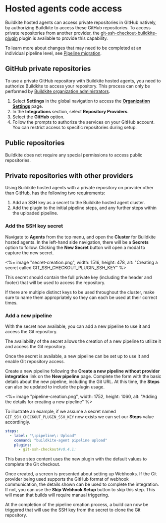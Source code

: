 # Hosted agents code access

Buildkite hosted agents can access private repositories in GitHub natively, by authorizing Buildkite to access these GitHub repositories. To access private repositories from another provider, the [git-ssh-checkout-buildkite-plugin](https://github.com/buildkite-plugins/git-ssh-checkout-buildkite-plugin) plugin is available to provide this capability.

To learn more about changes that may need to be completed at an individual pipeline level, see [Pipeline migration](/docs/pipelines/hosted-agents/pipeline-migration).

## GitHub private repositories

To use a private GitHub repository with Buildkite hosted agents, you need to authorize Buildkite to access your repository. This process can only be performed by [Buildkite organization administrators](/docs/platform/team-management/permissions#manage-teams-and-permissions-organization-level-permissions).

1. Select **Settings** in the global navigation to access the [**Organization Settings**](https://buildkite.com/organizations/~/settings) page.
1. In the **Integrations** section, select **Repository Providers**.
1. Select the **GitHub** option.
1. Follow the prompts to authorize the services on your GitHub account. You can restrict access to specific repositories during setup.

## Public repositories

Buildkite does not require any special permissions to access public repositories.

## Private repositories with other providers

Using Buildkite hosted agents with a private repository on provider other than GitHub, has the following two requirements:

1. Add an SSH key as a secret to the Buildkite hosted agent cluster.
1. Add the plugin to the initial pipeline steps, and any further steps within the uploaded pipeline.

### Add the SSH key secret

Navigate to **Agents** from the top menu, and open the **Cluster** for Buildkite hosted agents. In the left-hand side navigation, there will be a **Secrets** option to follow. Clicking the **New Secret** button will open a modal to capture the new secret.

<%= image "secret-creation.png", width: 1516, height: 478, alt: "Creating a secret called GIT_SSH_CHECKOUT_PLUGIN_SSH_KEY" %>

This secret should contain the full private key (including the header and footer) that will be used to access the repository.

If there are multiple distinct keys to be used throughout the cluster, make sure to name them appropriately so they can each be used at their correct times.

### Add a new pipeline

With the secret now available, you can add a new pipeline to use it and access the Git repository.

The availability of the secret allows the creation of a new pipeline to utilize it and access the Git repository.

Once the secret is available, a new pipeline can be set up to use it and enable Git repository access.

Create a new pipeline following the **Create a new pipeline without provider integration** link on the **New pipeline** page. Complete the form with the basic details about the new pipeline, including the Git URL. At this time, the **Steps** can also be updated to include the plugin usage.

<%= image "pipeline-creation.png", width: 1752, height: 1060, alt: "Adding the details for creating a new pipeline" %>

To illustrate an example, if we assume a secret named `GIT_SSH_CHECKOUT_PLUGIN_SSH_KEY` now exists we can set our **Steps** value accordingly.

```yaml
steps:
  - label: "\:pipeline\: Upload"
    command: "buildkite-agent pipeline upload"
    plugins:
      - git-ssh-checkout#v0.4.1:
```

This base step content uses the new plugin with the default values to complete the Git checkout.

Once created, a screen is presented about setting up Webhooks. If the Git provider being used supports the GitHub format of webhook communication, the details shown can be used to complete the integration. If not, you can use the **Skip Webhook Setup** button to skip this step. This will mean that builds will require manual triggering.

At the completion of the pipeline creation process, a build can now be triggered that will use the SSH key from the secret to clone the Git repository.
